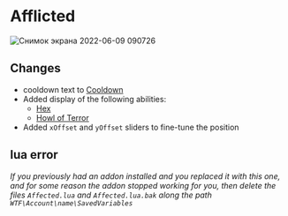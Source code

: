 # Afflicted

![Снимок экрана 2022-06-09 090726](https://user-images.githubusercontent.com/57856647/172793463-7f02be76-306d-4cc0-9f6c-3c4f3dd3941a.jpg)

## Changes

* cooldown text to [Cooldown](https://wowpedia.fandom.com/wiki/API_Cooldown_SetCooldown)
* Added display of the following abilities:
  * [Hex](https://base.opiums.eu/?spell=51514)
  * [Howl of Terror](https://base.opiums.eu/?spell=17928)
* Added `xOffset` and `yOffset` sliders to fine-tune the position  

## lua error

*If you previously had an addon installed and you replaced it with this one, and for some reason the addon stopped working for you, then delete the files `Affected.lua` and `Affected.lua.bak` along the path `WTF\Account\name\SavedVariables`*
